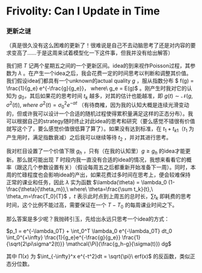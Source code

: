# Frivolity: Can I Update in Time

### 更新之谜

（真是很久没有这么困难的更新了！很难说是自己不去动脑思考了还是对内容的要求变高了……于是这周来试着模型化一下这件事，但我并没有给出解答）

我们把 $T$ 记两个星期五之间的一个更新区间。idea的到来视作Poisson过程，其参数为 $\lambda$ 。在产生一个idea之后，我会花费一定的时间思考以判断和调整其价值。我们假设idea们都具有一个unknown的actual quality $g$ ，服从指数分布 $ f(g) = \frac{1}{g_e} e^{-\frac{g}{g_e}}， where\ g_e = E(g)$ 。刚产生时我对它的认知为 $g_0$，其后如果花的思考时间 $t_k$ 越多，对其的估计也能越准，即 $g(t) \sim \mathcal N(g, \sigma^2(t)),\ where\ \sigma^2(t)=\sigma_0^2e^{-\alpha t}$ （有待商榷，因为我的认知大概是连续光滑变动的，但或许我可以设计一个合适的随机过程使得累积量满足这样的正态分布）。我可以根据自己的strategy随时终止对此idea的思考和研究（要么感觉不错很有价值就写这个了，要么感觉价值很低算了算了）。如果没有达到标准，在 $t_1 + t_{k1}$（$t_1$ 为产生用时，满足指数衰减）之后我可以继续等待 $t_2$ ，并对其进行思考。

我对栏目设置了一个价值下限 $g_h$ ，只有（在我的认知里）$g \geq g_h$ 的idea才能更新。那么就可能出现 $T$ 时段内我一直没有合适的idea的情况，我想来看看它的概率（跟这几个参数设置有关）（假设每周五之后都重新开始准备下一周）。同时，本周的忙碌程度也会影响idea的产出，如果花费过多时间在思考上，便会较难保持正常的课业和任务，因此 $\lambda$ 实为函数 $\lambda(\theta) = \lambda_0 (1-\frac{\theta}{\theta_m}),\ where\ \theta=\frac{\sum t_k}{t},\ \theta_m=\frac{T_0}{T}$ ，$t$ 表示此时点到上周五的总时长，$\sum t_k$ 即耗费的思考时间，这个比例不能过高，需要保证在一个 $T - T_0$ 的每周课业时间之下。

那么答案是多少呢？我抛砖引玉，先给出永远只思考一个idea的方式：

$p_1 = e^{-\lambda_0T} + \int_0^T \lambda_0 e^{-\lambda_0T} dt_0 \int_0^{+\infty} \frac{1}{g_e}e^{-\frac{g}{g_e}} \frac{1}{\sqrt{2\pi\sigma^2(t)}} \mathcal{\Pi}(\frac{g_h-g}{\sigma(t)}) dg$

其中 $\mathcal{\Pi}(x)$ 为 $\int_{-\infty}^x e^{-t^2}dt = \sqrt{\pi}\ erf(x)$ 的反函数，类似正态分位数。